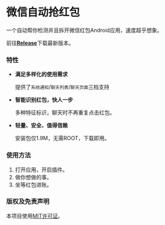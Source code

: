# 微信自动抢红包

一个自动帮你检测并且拆开微信红包Android应用，速度超乎想象。

前往[**Release**](https://github.com/leitingtod/RedPacket/releases)下载最新版本。

### 特性

- **满足多样化的使用需求**

  提供了`系统通知`/`聊天列表`/`聊天页面`三档支持

- **智能识别红包，快人一步**

  多种特征标识，聊天时不再重复点击红包。

- **轻量、安全、值得信赖**

  安装包仅1.9M，无需ROOT，下载即用。

### 使用方法

1. 打开应用，开启插件。
2. 做你想做的事。
3. 坐等红包进账。

### **版权及免责声明**

本项目使用[MIT许可证](https://github.com/geeeeeeeeek/WeChatLuckyMoney/blob/stable/LICENSE.md)。